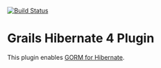 [![Build Status](https://travis-ci.org/grails-plugins/grails-hibernate4-plugin.svg)](https://travis-ci.org/grails-plugins/grails-hibernate4-plugin)

Grails Hibernate 4 Plugin
========================

This plugin enables [GORM for Hibernate](http://grails.org/doc/latest/guide/GORM.html).
